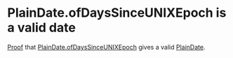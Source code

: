 # PlainDate.ofDaysSinceUNIXEpoch is a valid date

[Proof](https://github.com/bergmannjg/Std.Time.Lemmas/blob/main/Time/Date/Lemmas.lean#L800) that
[PlainDate.ofDaysSinceUNIXEpoch](https://github.com/leanprover/lean4/blob/v4.15.0-rc1/src/Std/Time/Date/PlainDate.lean#L79) gives a valid
[PlainDate](https://github.com/leanprover/lean4/blob/v4.15.0-rc1/src/Std/Time/Date/PlainDate.lean#L24).
